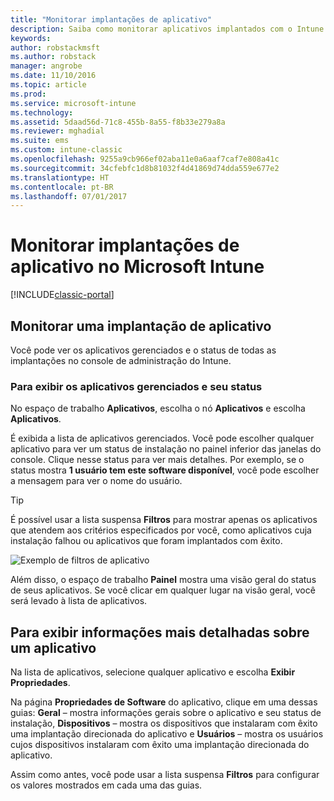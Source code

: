 ```yaml
---
title: "Monitorar implantações de aplicativo"
description: Saiba como monitorar aplicativos implantados com o Intune.
keywords: 
author: robstackmsft
ms.author: robstack
manager: angrobe
ms.date: 11/10/2016
ms.topic: article
ms.prod: 
ms.service: microsoft-intune
ms.technology: 
ms.assetid: 5daad56d-71c8-455b-8a55-f8b33e279a8a
ms.reviewer: mghadial
ms.suite: ems
ms.custom: intune-classic
ms.openlocfilehash: 9255a9cb966ef02aba11e0a6aaf7caf7e808a41c
ms.sourcegitcommit: 34cfebfc1d8b81032f4d41869d74dda559e677e2
ms.translationtype: HT
ms.contentlocale: pt-BR
ms.lasthandoff: 07/01/2017
---
```

# <a name="monitor-app-deployments-in-microsoft-intune"></a>Monitorar implantações de aplicativo no Microsoft Intune

[!INCLUDE[classic-portal](../includes/classic-portal.md)]

## <a name="monitor-an-app-deployment"></a>Monitorar uma implantação de aplicativo
Você pode ver os aplicativos gerenciados e o status de todas as implantações no console de administração do Intune. <!---App status is displayed in real-time. You don't have to wait for the device to check-in before you can see this.--->

### <a name="to-view-apps-that-you-manage-and-their-status"></a>Para exibir os aplicativos gerenciados e seu status
No espaço de trabalho **Aplicativos**, escolha o nó **Aplicativos** e escolha **Aplicativos**.

É exibida a lista de aplicativos gerenciados. Você pode escolher qualquer aplicativo para ver um status de instalação no painel inferior das janelas do console. Clique nesse status para ver mais detalhes. Por exemplo, se o status mostra **1 usuário tem este software disponível**, você pode escolher a mensagem para ver o nome do usuário.

> [!TIP]
> É possível usar a lista suspensa **Filtros** para mostrar apenas os aplicativos que atendem aos critérios especificados por você, como aplicativos cuja instalação falhou ou aplicativos que foram implantados com êxito.
>
> ![Exemplo de filtros de aplicativo](./media/app-filters.png)

Além disso, o espaço de trabalho **Painel** mostra uma visão geral do status de seus aplicativos. Se você clicar em qualquer lugar na visão geral, você será levado à lista de aplicativos.

## <a name="to-view-more-detailed-information-about-an-app"></a>Para exibir informações mais detalhadas sobre um aplicativo
Na lista de aplicativos, selecione qualquer aplicativo e escolha **Exibir Propriedades**.

Na página **Propriedades de Software** do aplicativo, clique em uma dessas guias: **Geral** – mostra informações gerais sobre o aplicativo e seu status de instalação, **Dispositivos** – mostra os dispositivos que instalaram com êxito uma implantação direcionada do aplicativo e **Usuários** – mostra os usuários cujos dispositivos instalaram com êxito uma implantação direcionada do aplicativo.

Assim como antes, você pode usar a lista suspensa **Filtros** para configurar os valores mostrados em cada uma das guias.
